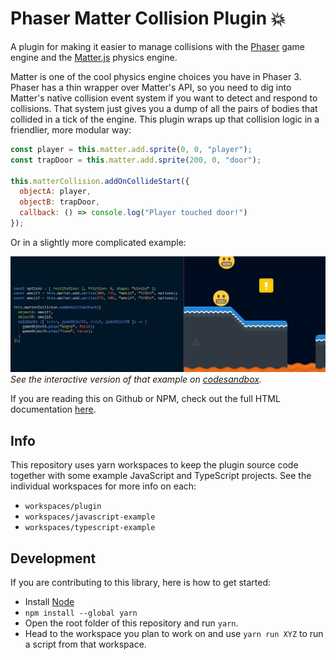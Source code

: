 # Phaser Matter Collision Plugin 💥 <!-- omit in toc -->

A plugin for making it easier to manage collisions with the [Phaser](https://phaser.io/) game engine and the [Matter.js](http://brm.io/matter-js/) physics engine.

Matter is one of the cool physics engine choices you have in Phaser 3. Phaser has a thin wrapper over Matter's API, so you need to dig into Matter's native collision event system if you want to detect and respond to collisions. That system just gives you a dump of all the pairs of bodies that collided in a tick of the engine. This plugin wraps up that collision logic in a friendlier, more modular way:

```js
const player = this.matter.add.sprite(0, 0, "player");
const trapDoor = this.matter.add.sprite(200, 0, "door");

this.matterCollision.addOnCollideStart({
  objectA: player,
  objectB: trapDoor,
  callback: () => console.log("Player touched door!")
});
```

Or in a slightly more complicated example:

[![](./workspaces/plugin/doc-source-assets/collision-simple-demo.gif)](https://raw.githubusercontent.com/mikewesthad/phaser-matter-collision-plugin/master/doc-source-assets/collision-simple-demo.gif)
_See the interactive version of that example on [codesandbox](https://codesandbox.io/s/0o0917m23l?module=%2Fjs%2Findex.js)._

If you are reading this on Github or NPM, check out the full HTML documentation [here](https://www.mikewesthad.com/phaser-matter-collision-plugin/docs/manual/README.html).

## Info

This repository uses yarn workspaces to keep the plugin source code together with some example JavaScript and TypeScript projects. See the individual workspaces for more info on each:

- `workspaces/plugin`
- `workspaces/javascript-example`
- `workspaces/typescript-example`

## Development

If you are contributing to this library, here is how to get started:

- Install [Node](https://nodejs.org/en/)
- `npm install --global yarn`
- Open the root folder of this repository and run `yarn`.
- Head to the workspace you plan to work on and use `yarn run XYZ` to run a script from that workspace.